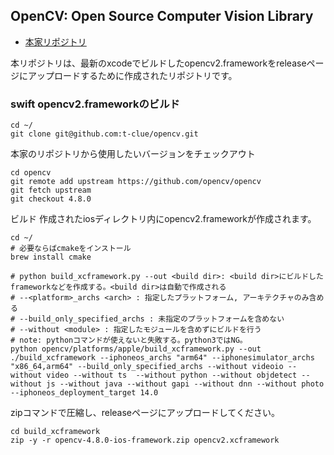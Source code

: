 ## OpenCV: Open Source Computer Vision Library

- [本家リポジトリ](https://github.com/opencv/opencv)

本リポジトリは、最新のxcodeでビルドしたopencv2.frameworkをreleaseページにアップロードするために作成されたリポジトリです。

### swift opencv2.frameworkのビルド
```
cd ~/
git clone git@github.com:t-clue/opencv.git
```

本家のリポジトリから使用したいバージョンをチェックアウト
```
cd opencv
git remote add upstream https://github.com/opencv/opencv
git fetch upstream
git checkout 4.8.0
```

ビルド
作成されたiosディレクトリ内にopencv2.frameworkが作成されます。
```
cd ~/
# 必要ならばcmakeをインストール
brew install cmake

# python build_xcframework.py --out <build dir>: <build dir>にビルドしたframeworkなどを作成する。<build dir>は自動で作成される
# --<platform>_archs <arch> : 指定したプラットフォーム, アーキテクチャのみ含める
# --build_only_specified_archs : 未指定のプラットフォームを含めない
# --without <module> : 指定したモジュールを含めずにビルドを行う
# note: pythonコマンドが使えないと失敗する。python3ではNG。
python opencv/platforms/apple/build_xcframework.py --out ./build_xcframework --iphoneos_archs "arm64" --iphonesimulator_archs "x86_64,arm64" --build_only_specified_archs --without videoio --without video --without ts  --without python --without objdetect --without js --without java --without gapi --without dnn --without photo --iphoneos_deployment_target 14.0
```

zipコマンドで圧縮し、releaseページにアップロードしてください。
```
cd build_xcframework
zip -y -r opencv-4.8.0-ios-framework.zip opencv2.xcframework 
```
